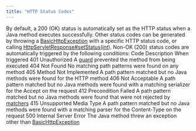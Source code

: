```yaml
---
title: "HTTP Status Codes"
---
```


By default, a 200 (OK) status is automatically set as the HTTP status when a Java method executes successfully.
Other status codes can be generated by throwing a [BasicHttpException]({{API_DOCS}}/org/apache/juneau/http/response/BasicHttpException.html) with a specific HTTP status code, or calling [HttpServletResponse#setStatus(int)]({{API_DOCS}}/jakarta/servlet/http/HttpServletResponse.html#setStatus(int)).
Non-OK (200) status codes are automatically triggered by the following conditions: Code Description When triggered 401 Unauthorized A [guard]({{API_DOCS}}/org/apache/juneau/rest/guard/RestGuard.html) prevented the method from being executed 404 Not Found No matching path patterns were found on any method 405 Method Not Implemented A path pattern matched but no Java methods were found for the HTTP method 406 Not Acceptable A path pattern matched but no Java methods were found with a matching serializer for the Accept on the request 412 Precondition Failed A path pattern matched but no Java methods were found that were not rejected by [matchers]({{API_DOCS}}/org/apache/juneau/rest/matcher/RestMatcher.html) 415 Unsupported Media Type A path pattern matched but no Java methods were found with a matching parser for the Content-Type on the request 500 Internal Server Error The Java method threw an exception other than [BasicHttpException]({{API_DOCS}}/org/apache/juneau/http/response/BasicHttpException.html)
